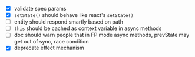 - [x] validate spec params
- [x] `setState()` should behave like react's `setState()`
- [ ] entity should respond smartly based on path
- [ ] `this` should be cached as context variable in async methods
- [ ] doc should warn people that in FP mode async methods, prevState may get out of sync, race condition
- [x] deprecate effect mechanism

